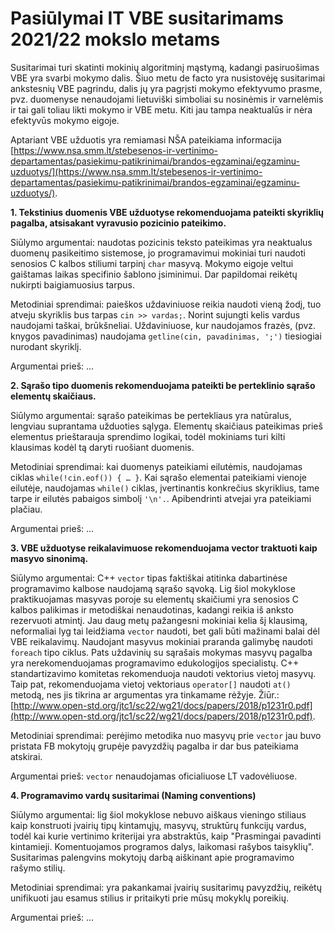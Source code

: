 # Pasiūlymai IT VBE susitarimams 2021/22 mokslo metams

Susitarimai turi skatinti mokinių algoritminį mąstymą, kadangi pasiruošimas VBE yra svarbi mokymo dalis. Šiuo metu de facto yra nusistovėję susitarimai ankstesnių VBE pagrindu, dalis jų yra pagrįsti mokymo efektyvumo prasme, pvz. duomenyse nenaudojami lietuviški simboliai su nosinėmis ir varnelėmis ir tai gali toliau likti mokymo ir VBE metu. Kiti jau tampa neaktualūs   ir nėra efektyvūs mokymo eigoje.

Aptariant VBE užduotis yra remiamasi NŠA pateikiama informacija [https://www.nsa.smm.lt/stebesenos-ir-vertinimo-departamentas/pasiekimu-patikrinimai/brandos-egzaminai/egzaminu-uzduotys/](https://www.nsa.smm.lt/stebesenos-ir-vertinimo-departamentas/pasiekimu-patikrinimai/brandos-egzaminai/egzaminu-uzduotys/).

**1. Tekstinius duomenis VBE užduotyse rekomenduojama pateikti skyriklių pagalba, atsisakant vyravusio pozicinio pateikimo.**

Siūlymo argumentai: naudotas pozicinis teksto pateikimas yra neaktualus duomenų pasikeitimo sistemose, jo programavimui mokiniai turi naudoti senosios C kalbos stiliumi tarpinį `char` masyvą. Mokymo eigoje veltui gaištamas laikas specifinio šablono įsiminimui. Dar papildomai reikėtų nukirpti baigiamuosius tarpus.

Metodiniai sprendimai: paieškos uždaviniuose reikia naudoti vieną žodį, tuo atveju skyriklis bus tarpas `cin >> vardas;`. Norint sujungti kelis vardus naudojami taškai, brūkšneliai. Uždaviniuose, kur naudojamos frazės, (pvz. knygos pavadinimas) naudojama `getline(cin, pavadinimas, ';')` tiesiogiai nurodant skyriklį.

Argumentai prieš: ...

**2. Sąrašo tipo duomenis rekomenduojama pateikti be perteklinio sąrašo elementų skaičiaus.**

Siūlymo argumentai: sąrašo pateikimas be pertekliaus yra natūralus, lengviau suprantama užduoties sąlyga. Elementų skaičiaus pateikimas prieš elementus prieštarauja sprendimo logikai, todėl mokiniams turi kilti klausimas kodėl tą daryti ruošiant duomenis.

Metodiniai sprendimai: kai duomenys pateikiami eilutėmis, naudojamas ciklas `while(!cin.eof()) { … }`. Kai sąrašo elementai pateikiami vienoje eilutėje, naudojamas `while()` ciklas, įvertinantis konkrečius skyriklius, tame tarpe ir eilutės pabaigos simbolį `'\n'.`. Apibendrinti atvejai yra pateikiami plačiau.

Argumentai prieš: ...

**3. VBE užduotyse reikalavimuose rekomenduojama vector traktuoti kaip masyvo sinonimą.**

Siūlymo argumentai: C++ `vector` tipas faktiškai atitinka dabartinėse programavimo kalbose naudojamą sąrašo sąvoką. Lig šiol mokyklose praktikuojamas masyvas poroje su elementų skaičiumi yra senosios C kalbos palikimas ir metodiškai nenaudotinas, kadangi reikia iš anksto rezervuoti atmintį. Jau daug metų pažangesni mokiniai kelia šį klausimą, neformaliai lyg tai leidžiama `vector` naudoti, bet gali būti mažinami balai dėl VBE reikalavimų. Naudojant masyvus mokiniai praranda galimybę naudoti `foreach` tipo ciklus. Pats uždavinių su sąrašais mokymas masyvų pagalba yra nerekomenduojamas programavimo edukologijos specialistų. C++ standartizavimo komitetas rekomenduoja naudoti vektorius vietoj masyvų. Taip pat, rekomenduojama vietoj vektoriaus `operator[]` naudoti `at()` metodą, nes jis tikrina ar argumentas yra tinkamame rėžyje. Žiūr.: [http://www.open-std.org/jtc1/sc22/wg21/docs/papers/2018/p1231r0.pdf](http://www.open-std.org/jtc1/sc22/wg21/docs/papers/2018/p1231r0.pdf).

Metodiniai sprendimai: perėjimo metodika nuo masyvų prie `vector` jau buvo pristata FB mokytojų grupėje pavyzdžių pagalba ir dar bus pateikiama atskirai.  

Argumentai prieš: `vector` nenaudojamas oficialiuose LT vadovėliuose.

**4. Programavimo vardų susitarimai (Naming conventions)**

Siūlymo argumentai: lig šiol mokyklose nebuvo aiškaus vieningo stiliaus kaip konstruoti įvairių tipų kintamųjų, masyvų, struktūrų funkcijų vardus, todėl kai kurie vertinimo kriterijai yra abstraktūs, kaip "Prasmingai pavadinti kintamieji. Komentuojamos programos dalys, laikomasi rašybos taisyklių". Susitarimas palengvins mokytojų darbą aiškinant apie programavimo rašymo stilių.

Metodiniai sprendimai: yra pakankamai įvairių susitarimų pavyzdžių, reikėtų unifikuoti jau esamus stilius ir pritaikyti prie mūsų mokyklų poreikių.

Argumentai prieš: ...

<!-- **5. Apie tai dar nebuvo :)**

Siūlymo argumentai: naudotas pozicinis teksto.

Metodiniai sprendimai: paieškos uždaviniuose.

Argumentai prieš: ...

**6. Apie tai dar nebuvo :)**

Siūlymo argumentai: naudotas pozicinis teksto.

Metodiniai sprendimai: paieškos uždaviniuose.

Argumentai prieš: ...

**7. Apie tai dar nebuvo :)**

Siūlymo argumentai: naudotas pozicinis teksto.

Metodiniai sprendimai: paieškos uždaviniuose.

Argumentai prieš: ... -->
